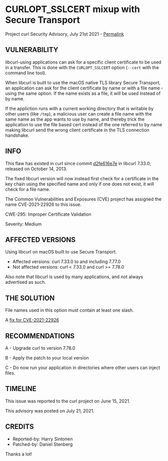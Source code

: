 CURLOPT_SSLCERT mixup with Secure Transport
===========================================

Project curl Security Advisory, July 21st 2021 -
[Permalink](https://curl.se/docs/CVE-2021-22926.html)

VULNERABILITY
-------------

libcurl-using applications can ask for a specific client certificate to be
used in a transfer. This is done with the `CURLOPT_SSLCERT` option (`--cert`
with the command line tool).

When libcurl is built to use the macOS native TLS library Secure Transport, an
application can ask for the client certificate by name or with a file name -
using the same option. If the name exists as a file, it will be used instead
of by name.

If the appliction runs with a current working directory that is writable by
other users (like `/tmp`), a malicious user can create a file name with the
same name as the app wants to use by name, and thereby trick the application
to use the file based cert instead of the one referred to by name making
libcurl send the wrong client certificate in the TLS connection handshake.

INFO
----

This flaw has existed in curl since commit
[d2fe616e7e](https://github.com/curl/curl/commit/d2fe616e7e) in libcurl
7.33.0, released on October 14, 2013.

The fixed libcurl version will now instead first check for a certificate in
the key chain using the specified name and only if one does not exist, it will
check for a file name.

The Common Vulnerabilities and Exposures (CVE) project has assigned the name
CVE-2021-22926 to this issue.

CWE-295: Improper Certificate Validation

Severity: Medium

AFFECTED VERSIONS
-----------------

Using libcurl on macOS built to use Secure Transport.

- Affected versions: curl 7.33.0 to and including 7.77.0
- Not affected versions: curl < 7.33.0 and curl >= 7.78.0

Also note that libcurl is used by many applications, and not always advertised
as such.

THE SOLUTION
------------

File names used in this option must contain at least one slash.

A [fix for CVE-2021-22926](https://github.com/curl/curl/commit/fd9b40bf8dfd43edcbc0d254d613d95a11061c05)

RECOMMENDATIONS
--------------

 A - Upgrade curl to version 7.78.0

 B - Apply the patch to your local version
 
 C - Do now run your application in directories where other users can inject
     files.

TIMELINE
--------

This issue was reported to the curl project on June 15, 2021.

This advisory was posted on July 21, 2021.

CREDITS
-------

- Reported-by: Harry Sintonen
- Patched-by: Daniel Stenberg

Thanks a lot!
